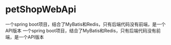 # petShopWebApi
一个spring boot项目，结合了MyBatis和Redis，只有后端代码没有前端，是一个API版本   一个spring boot项目，结合了MyBatis和Redis，只有后端代码没有前端，是一个API版本  
